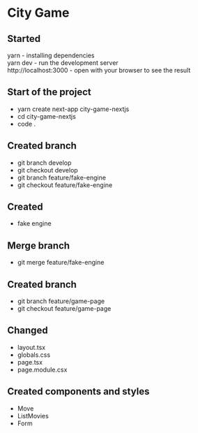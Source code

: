 # City Game   

## Started

yarn                  - installing dependencies    
yarn dev              - run the development server    
http://localhost:3000 - open with your browser to see the result    

## Start of the project

- yarn create next-app city-game-nextjs
- cd city-game-nextjs
- code .

## Created branch

- git branch develop
- git checkout develop
- git branch feature/fake-engine
- git checkout feature/fake-engine

## Created

- fake engine

## Merge branch

- git merge feature/fake-engine

## Created branch

- git branch feature/game-page
- git checkout feature/game-page

## Changed

- layout.tsx
- globals.css
- page.tsx
- page.module.csx

## Created components and styles

- Move
- ListMovies
- Form